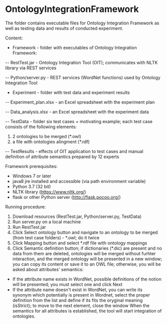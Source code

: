 # OntologyIntegrationFramework

The folder contains executable files for Ontology Integration Framework as well as testing data and results of conducted experiment.

Content:
- Framework - folder with executables of Ontology Integration Framework:

-- RestTest.jar - Ontology Integration Tool (OIT); communicates with NLTK library via REST services

-- Python/server.py - REST services (WordNet functions) used by Ontology Integration Tool

- Experiment - folder with test data and experiment results

-- Experiment_plan.xlsx - an Excel spreadsheet with the experiment plan

-- Data_analysis.xlsx - an Excel spreadsheet with the experiment data

-- TestData - folder six test cases + motivating example; each test case consists of the following elements:
   1) 2 ontologies to be merged (*.owl)
   2) a file with ontologies alingment (*.rdf)

-- TestResults - effects of OIT application to test cases and manual definition of attribute semantics prepared by 12 experts

Framework prerequisites:
- Windows 7 or later
- java8 jre installed and accessible (via path environment variable)
- Python 3.7 (32 bit)
- NLTK library (https://www.nltk.org/)
- flask or other Python server (http://flask.pocoo.org/)

Running procedure:
1. Download resources (RestTest.jar, Python/server.py, TestData)
2. Run server.py on a local machine
3. Run RestTest.jar 
4. Click Select ontology button and navigate to an ontology to be merged (from test case folders) - *.owl; do it twice 
5. Click Mapping button and select *.rdf file with ontology mappings
6. Click Semantic definition button; if dictionaries (*.dic) are present and no data from them are deleted, ontologies will be merged without furhter interaction, and the merged ontology will be presented in a new window; you can copy its content or save it to an OWL file; otherwise, you will be asked about attributes' semantics:
- If the attribute name exists in WordNet, possible definitions of the notion will be presented; you must select one and click Next
- If the attribute name doesn't exist in WordNet, you can write its synonym which potentially is present in Wordnet, select the proper definition from the list and define if its fits the oryginal meaning (isStrict); to move to the next element, close the window
When the semantics for all attributes is established, the tool will start integration of ontologies.
